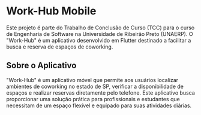 # Work-Hub Mobile

Este projeto é parte do Trabalho de Conclusão de Curso (TCC) para o curso de Engenharia de Software na Universidade de Ribeirão Preto (UNAERP). O "Work-Hub" é um aplicativo desenvolvido em Flutter destinado a facilitar a busca e reserva de espaços de coworking.

## Sobre o Aplicativo

"Work-Hub" é um aplicativo móvel que permite aos usuários localizar ambientes de coworking no estado de SP, verificar a disponibilidade de espaços e realizar reservas diretamente pelo telefone. Este aplicativo busca proporcionar uma solução prática para profissionais e estudantes que necessitam de um espaço flexível e equipado para suas atividades diárias.
